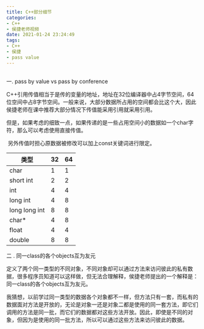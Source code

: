 ```yaml
---
title: C++部分细节
categories: 
- C++
- 侯捷老师视频
date: 2021-01-24 23:24:49
tags: 
- C++
- 侯捷
- pass value
---
```


## 





一. pass by value vs pass by conference

​		C++引用传值相当于是传的变量的地址，地址在32位编译器中占4字节空间，64位空间中占8字节空间。一般来说，大部分数据所占用的空间都会比这个大，因此侯捷老师在课中推荐大部分情况下传值能采用引用就采用引用。

​		但是，如果考虑的细致一点，如果传递的是一些占用空间小的数据如一个char字符，那么可以考虑使用直接传值。

​		另外传值时担心原数据被修改可以加上const关键词进行限定。

| 类型          | 32   | 64   |
| ------------- | ---- | ---- |
| char          | 1    | 1    |
| short int     | 2    | 2    |
| int           | 4    | 4    |
| long int      | 4    | 8    |
| long long int | 8    | 8    |
| char*         | 4    | 8    |
| float         | 4    | 4    |
| double        | 8    | 8    |



二 . 同一class的各个objects互为友元

​		定义了两个同一类型的不同对象，不同对象却可以通过方法来访问彼此的私有数据，很多程序员知道可以这样做，但无法合理解释，侯捷老师提出的一个解释是：同一class的各个objects互为友元。

​		我猜想，以前学过同一类型的数据各个对象都不一样，但方法只有一套，而私有的数据面对方法是开放的，无论是对象一还是对象二都是使用的同一套方法，即它们调用的方法是同一批，而它们的数据都对这些方法开放。因此，即使是不同的对象，但因为是使用的同一批方法，所以可以通过这些方法来访问彼此的数据。